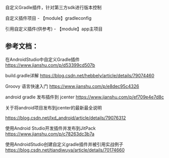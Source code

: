自定义Gradle插件，针对第三方sdk进行版本控制

自定义插件项目 - 【module】gradleconfig


引用自定义插件(供参考) - 【module】app主项目

## 参考文档：

在AndroidStudio中自定义Gradle插件
https://www.jianshu.com/p/d53399cd507b

build.gradle详解
https://blog.csdn.net/hebbely/article/details/79074460

Groovy 语言快速入门
https://www.jianshu.com/p/e8dec95c4326

android gradle 发布插件到 jcenter
https://www.jianshu.com/p/ef709e4e7d8c

关于将android项目发布到jcenter的最新最全说明

https://blog.csdn.net/lxd_android/article/details/79076312

使用Android Studio开发插件并发布到JitPack
https://www.jianshu.com/p/c78263dc3b7a

使用AndroidStudio创建自定义gradle插件并被引用实战例子
https://blog.csdn.net/tiandiwuya/article/details/70174660

